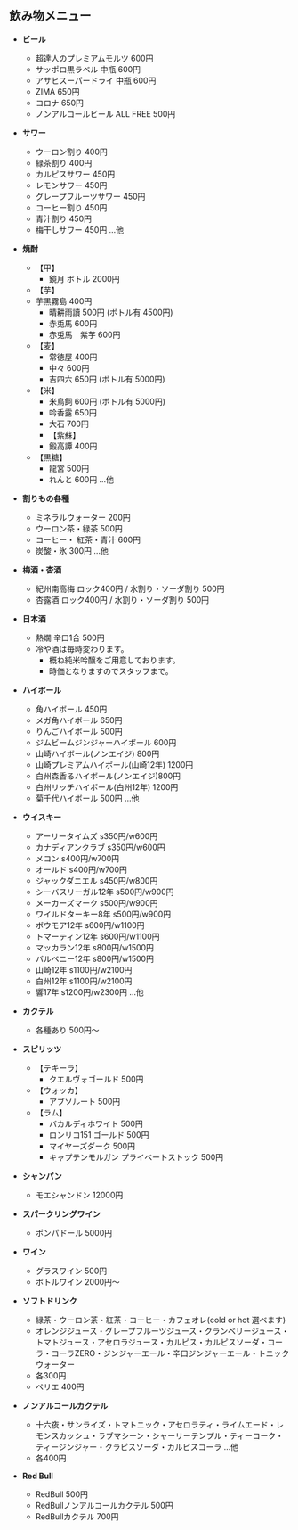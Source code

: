 ## 飲み物メニュー

- **ビール**
    - 超達人のプレミアムモルツ 600円
    - サッポロ黒ラベル 中瓶 600円
    - アサヒスーパードライ 中瓶 600円
    - ZIMA 650円
    - コロナ 650円
    - ノンアルコールビール ALL FREE 500円

- **サワー**
    - ウーロン割り 400円
    - 緑茶割り 400円
    - カルピスサワー 450円
    - レモンサワー 450円
    - グレープフルーツサワー 450円
    - コーヒー割り 450円
    - 青汁割り 450円
    - 梅干しサワー 450円         …他

- **焼酎**
    - 【甲】
        - 鏡月 ボトル 2000円
    - 【芋】
    - 芋黒霧島 400円
        - 晴耕雨讀 500円 (ボトル有 4500円)
        - 赤兎馬 600円
        - 赤兎馬　紫芋 600円
    - 【麦】
        - 常徳屋 400円
        - 中々 600円
        - 吉四六 650円 (ボトル有 5000円)
    - 【米】
        - 米鳥飼 600円 (ボトル有 5000円)
        - 吟香露 650円
        - 大石 700円
        - 【紫蘇】
        - 鍛高譚 400円
    - 【黒糖】
        - 龍宮 500円
        - れんと 600円          …他

- **割りもの各種**
    - ミネラルウォーター 200円
    - ウーロン茶・緑茶 500円
    - コーヒー・ 紅茶・青汁 600円
    - 炭酸・氷 300円      …他

- **梅酒・杏酒**
    - 紀州南高梅 ロック400円 / 水割り・ソーダ割り 500円
    - 杏露酒  ロック400円 / 水割り・ソーダ割り 500円

- **日本酒**
    - 熱燗 辛口1合 500円
    - 冷や酒は毎時変わります。
        - 概ね純米吟醸をご用意しております。
        - 時価となりますのでスタッフまで。

- **ハイボール**
    - 角ハイボール 450円
    - メガ角ハイボール 650円
    - りんごハイボール 500円
    - ジムビームジンジャーハイボール 600円
    - 山崎ハイボール(ノンエイジ) 800円
    - 山崎プレミアムハイボール(山崎12年) 1200円
    - 白州森香るハイボール(ノンエイジ)800円
    - 白州リッチハイボール(白州12年) 1200円
    - 菊千代ハイボール 500円            …他

- **ウイスキー**
    - アーリータイムズ s350円/w600円
    - カナディアンクラブ s350円/w600円
    - メコン s400円/w700円
    - オールド s400円/w700円
    - ジャックダニエル s450円/w800円
    - シーバスリーガル12年 s500円/w900円
    - メーカーズマーク s500円/w900円
    - ワイルドターキー8年 s500円/w900円
    - ボウモア12年 s600円/w1100円
    - トマーティン12年 s600円/w1100円
    - マッカラン12年 s800円/w1500円
    - バルベニー12年 s800円/w1500円
    - 山崎12年 s1100円/w2100円
    - 白州12年 s1100円/w2100円
    - 響17年 s1200円/w2300円              …他

- **カクテル**
    - 各種あり 500円〜

- **スピリッツ**
    - 【テキーラ】
        - クエルヴォゴールド 500円
    - 【ウォッカ】
        - アブソルート 500円
    - 【ラム】
        - バカルディホワイト 500円
        - ロンリコ151 ゴールド 500円
        - マイヤーズダーク 500円
        - キャプテンモルガン プライベートストック 500円

- **シャンパン**
    - モエシャンドン 12000円

- **スパークリングワイン**
    - ポンパドール 5000円

- **ワイン**
    - グラスワイン 500円
    - ボトルワイン 2000円〜

- **ソフトドリンク**
    - 緑茶・ウーロン茶・紅茶・コーヒー・カフェオレ(cold or hot 選べます)
    - オレンジジュース・グレープフルーツジュース・クランベリージュース・トマトジュース・アセロラジュース・カルピス・カルピスソーダ・コーラ・コーラZERO・ジンジャーエール・辛口ジンジャーエール・トニックウォーター
    - 各300円
    - ペリエ 400円

- **ノンアルコールカクテル**
    - 十六夜・サンライズ・トマトニック・アセロラティ・ライムエード・レモンスカッシュ・ラブマシーン・シャーリーテンプル・ティーコーク・ティージンジャー・クラピスソーダ・カルピスコーラ …他
    - 各400円

- **Red Bull**
    - RedBull 500円
    - RedBullノンアルコールカクテル 500円
    - RedBullカクテル 700円
